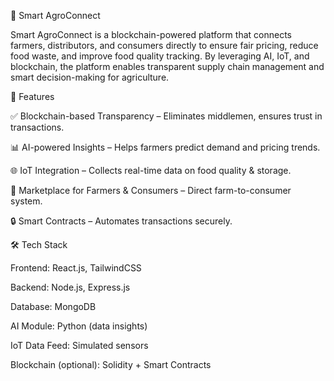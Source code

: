 🌱 Smart AgroConnect

Smart AgroConnect is a blockchain-powered platform that connects farmers, distributors, and consumers directly to ensure fair pricing, reduce food waste, and improve food quality tracking. By leveraging AI, IoT, and blockchain, the platform enables transparent supply chain management and smart decision-making for agriculture.

🚀 Features

✅ Blockchain-based Transparency – Eliminates middlemen, ensures trust in transactions.

📊 AI-powered Insights – Helps farmers predict demand and pricing trends.

🌐 IoT Integration – Collects real-time data on food quality & storage.

🛒 Marketplace for Farmers & Consumers – Direct farm-to-consumer system.

🔒 Smart Contracts – Automates transactions securely.


🛠️ Tech Stack

Frontend: React.js, TailwindCSS

Backend: Node.js, Express.js

Database: MongoDB

AI Module: Python (data insights)

IoT Data Feed: Simulated sensors

Blockchain (optional): Solidity + Smart Contracts
